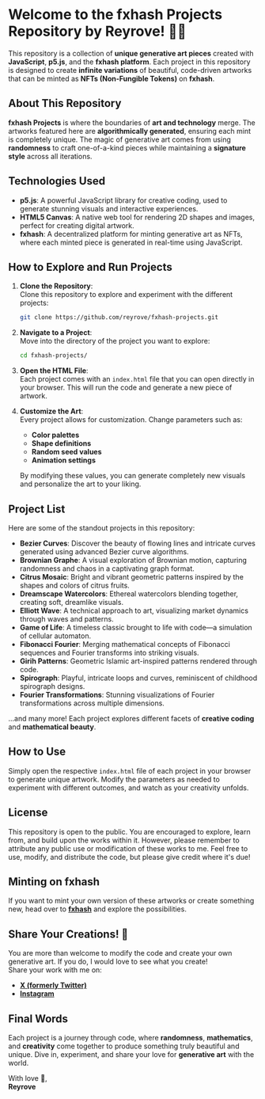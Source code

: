 # Welcome to the fxhash Projects Repository by Reyrove! 🎨✨

This repository is a collection of **unique generative art pieces** created with **JavaScript**, **p5.js**, and the **fxhash platform**. Each project in this repository is designed to create **infinite variations** of beautiful, code-driven artworks that can be minted as **NFTs (Non-Fungible Tokens)** on **fxhash**.

## About This Repository

**fxhash Projects** is where the boundaries of **art and technology** merge. The artworks featured here are **algorithmically generated**, ensuring each mint is completely unique. The magic of generative art comes from using **randomness** to craft one-of-a-kind pieces while maintaining a **signature style** across all iterations.

## Technologies Used

- **p5.js**: A powerful JavaScript library for creative coding, used to generate stunning visuals and interactive experiences.
- **HTML5 Canvas**: A native web tool for rendering 2D shapes and images, perfect for creating digital artwork.
- **fxhash**: A decentralized platform for minting generative art as NFTs, where each minted piece is generated in real-time using JavaScript.

## How to Explore and Run Projects

1. **Clone the Repository**:  
   Clone this repository to explore and experiment with the different projects:  
   ```bash
   git clone https://github.com/reyrove/fxhash-projects.git
   ```

2. **Navigate to a Project**:  
   Move into the directory of the project you want to explore:
   ```bash
   cd fxhash-projects/
   ```

3. **Open the HTML File**:  
   Each project comes with an `index.html` file that you can open directly in your browser. This will run the code and generate a new piece of artwork.

4. **Customize the Art**:  
   Every project allows for customization. Change parameters such as:
   - **Color palettes**
   - **Shape definitions**
   - **Random seed values**
   - **Animation settings**

   By modifying these values, you can generate completely new visuals and personalize the art to your liking.

## Project List

Here are some of the standout projects in this repository:

- **Bezier Curves**: Discover the beauty of flowing lines and intricate curves generated using advanced Bezier curve algorithms.
- **Brownian Graphe**: A visual exploration of Brownian motion, capturing randomness and chaos in a captivating graph format.
- **Citrus Mosaic**: Bright and vibrant geometric patterns inspired by the shapes and colors of citrus fruits.
- **Dreamscape Watercolors**: Ethereal watercolors blending together, creating soft, dreamlike visuals.
- **Elliott Wave**: A technical approach to art, visualizing market dynamics through waves and patterns.
- **Game of Life**: A timeless classic brought to life with code—a simulation of cellular automaton.
- **Fibonacci Fourier**: Merging mathematical concepts of Fibonacci sequences and Fourier transforms into striking visuals.
- **Girih Patterns**: Geometric Islamic art-inspired patterns rendered through code.
- **Spirograph**: Playful, intricate loops and curves, reminiscent of childhood spirograph designs.
- **Fourier Transformations**: Stunning visualizations of Fourier transformations across multiple dimensions.

...and many more! Each project explores different facets of **creative coding** and **mathematical beauty**.

## How to Use

Simply open the respective `index.html` file of each project in your browser to generate unique artwork. Modify the parameters as needed to experiment with different outcomes, and watch as your creativity unfolds.

## License

This repository is open to the public. You are encouraged to explore, learn from, and build upon the works within it. However, please remember to attribute any public use or modification of these works to me. Feel free to use, modify, and distribute the code, but please give credit where it's due!

## Minting on fxhash

If you want to mint your own version of these artworks or create something new, head over to **[fxhash](https://www.fxhash.xyz/)** and explore the possibilities.

## Share Your Creations! 🌟

You are more than welcome to modify the code and create your own generative art. If you do, I would love to see what you create!  
Share your work with me on:
- **[X (formerly Twitter)](https://twitter.com/reyrove)**
- **[Instagram](https://www.instagram.com/frost_bond_coders)**

## Final Words

Each project is a journey through code, where **randomness**, **mathematics**, and **creativity** come together to produce something truly beautiful and unique. Dive in, experiment, and share your love for **generative art** with the world.

With love 💙,  
**Reyrove**
